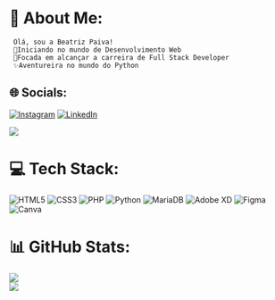 # 💫 About Me:
     Olá, sou a Beatriz Paiva!
     🌱Iniciando no mundo de Desenvolvimento Web
     🔭Focada em alcançar a carreira de Full Stack Developer
     ✨Aventureira no mundo do Python
     
     
## 🌐 Socials:
[![Instagram](https://img.shields.io/badge/Instagram-%23E4405F.svg?logo=Instagram&logoColor=white)](https://instagram.com/briz_y/)
[![LinkedIn](https://img.shields.io/badge/LinkedIn-%230077B5.svg?logo=linkedin&logoColor=white)](https://linkedin.com/in/beatriz-paiva-a12b53243/)

[![](https://visitcount.itsvg.in/api?id=beatriz-paiva&icon=5&color=12)](https://visitcount.itsvg.in)

# 💻 Tech Stack:
![HTML5](https://img.shields.io/badge/html5-%23E34F26.svg?style=for-the-badge&logo=html5&logoColor=white) ![CSS3](https://img.shields.io/badge/css3-%231572B6.svg?style=for-the-badge&logo=css3&logoColor=white) ![PHP](https://img.shields.io/badge/php-%23777BB4.svg?style=for-the-badge&logo=php&logoColor=white) ![Python](https://img.shields.io/badge/python-3670A0?style=for-the-badge&logo=python&logoColor=ffdd54) ![MariaDB](https://img.shields.io/badge/MariaDB-003545?style=for-the-badge&logo=mariadb&logoColor=white) ![Adobe XD](https://img.shields.io/badge/Adobe%20XD-470137?style=for-the-badge&logo=Adobe%20XD&logoColor=#FF61F6) 	![Figma](https://img.shields.io/badge/figma-%23F24E1E.svg?style=for-the-badge&logo=figma&logoColor=white) ![Canva](https://img.shields.io/badge/Canva-%2300C4CC.svg?style=for-the-badge&logo=Canva&logoColor=white)
# 📊 GitHub Stats:
![](https://github-readme-stats.vercel.app/api?username=beatriz-paiva&theme=dracula&hide_border=true&include_all_commits=true&count_private=true)<br/>
![](https://github-readme-streak-stats.herokuapp.com/?user=beatriz-paiva&theme=dracula&hide_border=true)<br/>

<!--![](https://github-readme-stats.vercel.app/api/top-langs/?username=beatriz-paiva&theme=dracula&hide_border=true&include_all_commits=true&count_private=true&layout=compact)-->

<!-- Proudly created with GPRM ( https://gprm.itsvg.in ) -->

